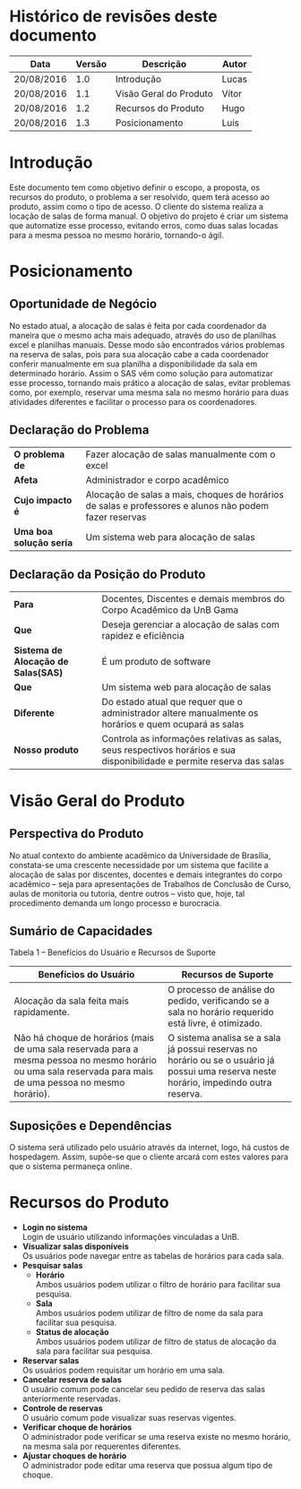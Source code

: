 # Histórico de revisões deste documento

|Data|Versão|Descrição|Autor|
|----|------|---------|-------|
|20/08/2016 |1.0 |Introdução |Lucas |
|20/08/2016 |1.1 |Visão Geral do Produto |Vítor |
|20/08/2016 |1.2 |Recursos do Produto |Hugo |
|20/08/2016 |1.3 |Posicionamento |Luis |

# Introdução
  
Este documento tem como objetivo definir o escopo, a proposta, os recursos do produto, o problema a ser resolvido, quem terá acesso ao produto, assim como o tipo de acesso. O cliente do sistema realiza a locação de salas de forma manual. O objetivo do projeto é criar um sistema que automatize esse processo, evitando erros, como duas salas locadas para a mesma pessoa no mesmo horário,  tornando-o ágil.

# Posicionamento

## Oportunidade de Negócio

No estado atual, a alocação de salas é feita por cada coordenador da maneira que o mesmo acha mais adequado, através do uso de planilhas excel e planilhas manuais. Desse modo são encontrados vários problemas na reserva de salas, pois para sua alocação cabe a cada coordenador conferir manualmente em sua planilha a disponibilidade da sala em determinado horário.
Assim o SAS vêm como solução para automatizar esse processo, tornando mais prático a alocação de salas, evitar problemas como, por exemplo, reservar uma mesma sala no mesmo horário para duas atividades diferentes e facilitar o processo para os coordenadores.

## Declaração do Problema

|||
|---|---|
|**O problema de** | Fazer alocação de salas manualmente com o excel |
|**Afeta** | Administrador e corpo acadêmico |
|**Cujo impacto é** | Alocação de salas a mais, choques de horários de salas e professores e alunos não podem fazer reservas |
|**Uma boa solução seria** | Um sistema web para alocação de salas |

## Declaração da Posição do Produto

|||
|---|---|
|**Para**| Docentes, Discentes e demais membros do Corpo Acadêmico da UnB Gama|
|**Que**| Deseja gerenciar a alocação de salas com rapidez e eficiência|
|**Sistema de Alocação de  Salas(SAS)**|  É um produto de software|
|**Que**| Um sistema web para alocação de salas|
|**Diferente**| Do estado atual que requer que o administrador altere manualmente os horários e quem ocupará as salas|
|**Nosso produto**| Controla as informações relativas as salas, seus respectivos horários e sua disponibilidade e permite reserva das salas|

# Visão Geral do Produto

## Perspectiva do Produto

No atual contexto do ambiente acadêmico da Universidade de Brasília, constata-se uma crescente necessidade por um sistema que facilite a alocação de salas por discentes, docentes e demais integrantes do corpo acadêmico – seja para apresentações de Trabalhos de Conclusão de Curso, aulas de monitoria ou tutoria, dentre outros – visto que, hoje, tal procedimento demanda um longo processo e burocracia. 

## Sumário de Capacidades

Tabela 1 – Benefícios do Usuário e Recursos de Suporte

|Benefícios do Usuário|Recursos de Suporte|
|---------------------|-------------------|
|Alocação da sala feita mais rapidamente.|O processo de análise do pedido, verificando se a sala no horário requerido está livre, é otimizado.|
|Não há choque de horários (mais de uma sala reservada para a mesma pessoa no mesmo horário ou uma sala reservada para mais de uma pessoa no mesmo horário).|O sistema analisa se a sala já possui reservas no horário ou se o usuário já possui uma reserva neste horário, impedindo outra reserva.|

## Suposições e Dependências

O sistema será utilizado pelo usuário através da internet, logo, há custos de hospedagem. Assim, supõe-se que o cliente arcará com estes valores para que o sistema permaneça online.

# Recursos do Produto
 * **Login no sistema**  
      Login de usuário utilizando informações vinculadas a UnB.   
 * **Visualizar salas disponíveis**  
      Os usuários pode navegar entre as tabelas de horários para cada sala.  
 * **Pesquisar salas**    
      * **Horário**  
            Ambos usuários podem utilizar o filtro de horário para facilitar sua pesquisa.  
      * **Sala**  
            Ambos usuários podem utilizar de filtro de nome da sala para facilitar sua pesquisa.  
      * **Status de alocação**  
            Ambos usuários podem utilizar de filtro de status de alocação da sala para facilitar sua pesquisa.  
 * **Reservar salas**  
      Os usuários podem requisitar um horário em uma sala.  
 * **Cancelar reserva de salas**  
      O usuário comum pode cancelar seu pedido de reserva das salas anteriormente reservadas.  
 * **Controle de reservas**  
      O usuário comum pode visualizar suas reservas vigentes.  
 * **Verificar choque de horários**    
      O administrador pode verificar se uma reserva existe no mesmo horário, na mesma sala por requerentes diferentes.  
 * **Ajustar choques de horário**    
      O administrador pode editar uma reserva que possua algum tipo de choque.  
